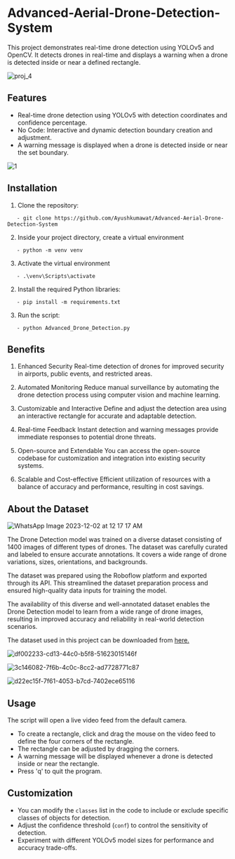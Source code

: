 # Advanced-Aerial-Drone-Detection-System

This project demonstrates real-time drone detection using YOLOv5 and OpenCV. It detects drones in real-time and displays a warning when a drone is detected inside or near a defined rectangle.

![proj_4](https://github.com/Ayushkumawat/Advanced-Aerial-Drone-Detection-System/assets/76219349/dd32fa52-d6e9-4967-ae02-57ee70070a66)

## Features

- Real-time drone detection using YOLOv5 with detection coordinates and confidence percentage.
- No Code: Interactive and dynamic detection boundary creation and adjustment.
- A warning message is displayed when a drone is detected inside or near the set boundary.

![1](https://github.com/user-attachments/assets/d74354c7-fe39-4c8e-9e4d-39a9ddec0c45)

## Installation

1. Clone the repository:
```
   - git clone https://github.com/Ayushkumawat/Advanced-Aerial-Drone-Detection-System
```
2. Inside your project directory, create a virtual environment
```
   - python -m venv venv
```
3. Activate the virtual environment
```
   - .\venv\Scripts\activate       
```
2. Install the required Python libraries:
```
   - pip install -m requirements.txt
```
3. Run the script:
```
   - python Advanced_Drone_Detection.py
```

## Benefits
1. Enhanced Security
Real-time detection of drones for improved security in airports, public events, and restricted areas.

2. Automated Monitoring
Reduce manual surveillance by automating the drone detection process using computer vision and machine learning.

3. Customizable and Interactive
Define and adjust the detection area using an interactive rectangle for accurate and adaptable detection.

4. Real-time Feedback
Instant detection and warning messages provide immediate responses to potential drone threats.

5. Open-source and Extendable
You can access the open-source codebase for customization and integration into existing security systems.

6. Scalable and Cost-effective
Efficient utilization of resources with a balance of accuracy and performance, resulting in cost savings.

## About the Dataset

![WhatsApp Image 2023-12-02 at 12 17 17 AM](https://github.com/user-attachments/assets/73397d90-b350-4b27-901d-8c902257df80)

The Drone Detection model was trained on a diverse dataset consisting of 1400 images of different types of drones. The dataset was carefully curated and labeled to ensure accurate annotations. It covers a wide range of drone variations, sizes, orientations, and backgrounds.

The dataset was prepared using the Roboflow platform and exported through its API. This streamlined the dataset preparation process and ensured high-quality data inputs for training the model.

The availability of this diverse and well-annotated dataset enables the Drone Detection model to learn from a wide range of drone images, resulting in improved accuracy and reliability in real-world detection scenarios.

The dataset used in this project can be downloaded from [here.](https://universe.roboflow.com/drone-detection-ehdcs/drone-dataset-by-ayushkumawat)

![df002233-cd13-44c0-b5f8-51623015146f](https://github.com/Ayushkumawat/Advanced-Aerial-Drone-Detection-System/assets/76219349/53c582dc-8a31-47a6-bf81-71bf8e7409f0)

![3c146082-7f6b-4c0c-8cc2-ad7728771c87](https://github.com/Ayushkumawat/Advanced-Aerial-Drone-Detection-System/assets/76219349/31d8ac4e-1753-44be-91b5-c801473fce93)

![d22ec15f-7f61-4053-b7cd-7402ece65116](https://github.com/Ayushkumawat/Advanced-Aerial-Drone-Detection-System/assets/76219349/85b413e1-67cd-4b89-bde7-70e6fe6ec8f5)

## Usage

The script will open a live video feed from the default camera.
   - To create a rectangle, click and drag the mouse on the video feed to define the four corners of the rectangle.
   - The rectangle can be adjusted by dragging the corners.
   - A warning message will be displayed whenever a drone is detected inside or near the rectangle.
   - Press 'q' to quit the program.

## Customization

- You can modify the `classes` list in the code to include or exclude specific classes of objects for detection.
- Adjust the confidence threshold (`conf`) to control the sensitivity of detection.
- Experiment with different YOLOv5 model sizes for performance and accuracy trade-offs.
